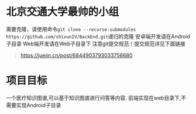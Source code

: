 # 北京交通大学最帅的小组
需要克隆，请使用命令`git clone --recurse-submodules https://github.com/shixunIV/BackEnd.git`递归的克隆
安卓端开发请在Android子目录
Web端开发请在Web子目录下
注意git提交规范！提交规范详见下面链接
>https://juejin.cn/post/6844903793033756680


# 项目目标
一个医疗知识图谱,可以基于知识图谱进行问答等内容.
前端实现在web目录下,不需要实现Android子目录
